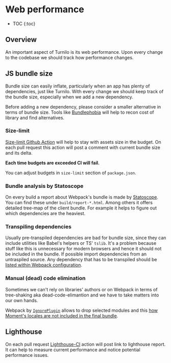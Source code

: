 # Web performance

* TOC
  {:toc}
  
## Overview

An important aspect of Turnilo is its web performance.
Upon every change to the codebase we should track how performance changes.

## JS bundle size

Bundle size can easily inflate, particularly when an app has plenty of dependencies, just like Turnilo.
With every change we should keep track of the bundle size, especially when we add a new dependency.

Before adding a new dependency, please consider a smaller alternative in terms of bundle size.
Tools like [Bundlephobia](https://bundlephobia.com/) will help to recon cost of library and find alternatives.

### Size-limit

[Size-limit Github Action](https://github.com/marketplace/actions/size-limit-action) will help to stay with assets size in the budget.
On each pull request this action will post a comment with current bundle size and its delta.

**Each time budgets are exceeded CI will fail.**

You can adjust budgets in `size-limit` section of `package.json`.

### Bundle analysis by Statoscope

On every build a report about Webpack's bundle is made by [Statoscope](https://statoscope.tech/).
You can find these under `build/report-*.html`.
Among others it offers detailed tree-map of the client bundle.
For example it helps to figure out which dependencies are the heaviest.

### Transpiling dependencies

Usually pre-transpiled dependencies are bad for bundle size, since they can include utilities like Babel's helpers or TS' `tslib`. It's a problem because stuff like this is unnecessary for modern browsers and hence it should not be included in the bundle.
If possible import dependencies from an untraspiled source.
Any dependency that has to be transpiled should be [listed within Webpack configuration](../config/webpack.common.js#28).

### Manual (dead) code elimination

Sometimes we can't rely on libraries' authors or on Webpack in terms of tree-shaking aka dead-code-elimantion and we have to take matters into our own hands.

Webpack by [`IgnorePlugin`](https://webpack.js.org/plugins/ignore-plugin/) allows to drop selected modules and this [how Moment's locales are not included in the final bundle](../config/webpack.common.js#45).

## Lighthouse

On each pull request [Lighthouse-CI](https://github.com/GoogleChrome/lighthouse-ci) action will post link to lighthouse report. It can help to measure current performance and notice potential performance issues.